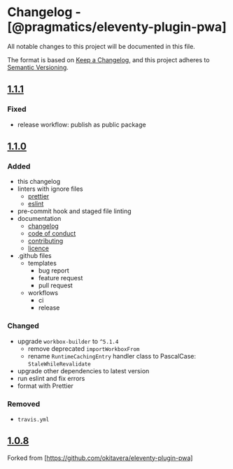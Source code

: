 # Changelog - [@pragmatics/eleventy-plugin-pwa]

All notable changes to this project will be documented in this file.

The format is based on [Keep a Changelog](https://keepachangelog.com/en/1.0.0/),
and this project adheres to [Semantic Versioning](https://semver.org/spec/v2.0.0.html).

## [1.1.1]

### Fixed

- release workflow: publish as public package

## [1.1.0]

### Added

- this changelog
- linters with ignore files
  - [prettier](.prettierrc.yml)
  - [eslint](.eslintrc.yml)
- pre-commit hook and staged file linting
- documentation
  - [changelog](CHANGELOG.md)
  - [code of conduct](CODE_OF_CONDUCT.md)
  - [contributing](CONTRIBUTING.md)
  - [licence](LICENSE.md)
- .github files
  - templates
    - bug report
    - feature request
    - pull request
  - workflows
    - ci
    - release

### Changed

- upgrade `workbox-builder` to `^5.1.4`
  - remove deprecated `importWorkboxFrom`
  - rename `RuntimeCachingEntry` handler class to PascalCase: `StaleWhileRevalidate`
- upgrade other dependencies to latest version
- run eslint and fix errors
- format with Prettier

### Removed

- `travis.yml`

## [1.0.8]

Forked from [https://github.com/okitavera/eleventy-plugin-pwa]

[1.1.1]: https://github.com/pvds/eleventy-plugin-pwa/tree/1.1.1
[1.1.0]: https://github.com/pvds/eleventy-plugin-pwa/tree/1.1.0
[1.0.8]: https://github.com/okitavera/eleventy-plugin-pwa/tree/1.0.8
[package-boilerplate]: https://github.com/pvds/eleventy-plugin-pwa
